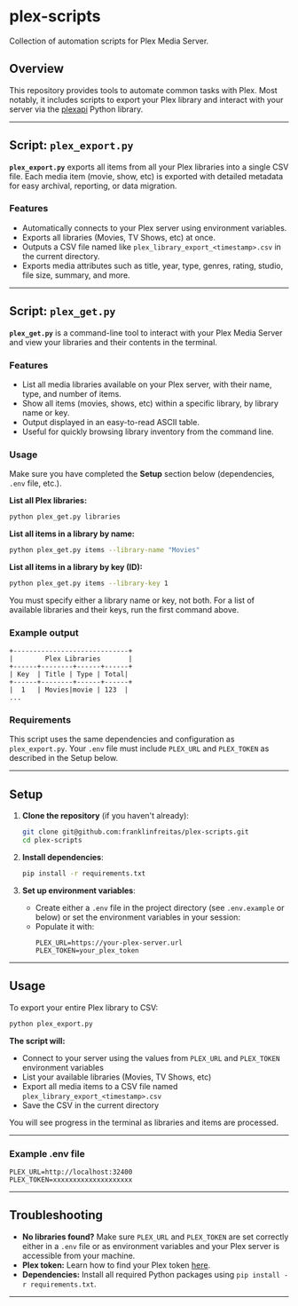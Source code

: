 # plex-scripts

Collection of automation scripts for Plex Media Server.

## Overview

This repository provides tools to automate common tasks with Plex. Most notably, it includes scripts to export your Plex library and interact with your server via the [plexapi](https://github.com/pkkid/python-plexapi) Python library.

---

## Script: `plex_export.py`

**`plex_export.py`** exports all items from all your Plex libraries into a single CSV file. Each media item (movie, show, etc) is exported with detailed metadata for easy archival, reporting, or data migration.

### Features

- Automatically connects to your Plex server using environment variables.
- Exports all libraries (Movies, TV Shows, etc) at once.
- Outputs a CSV file named like `plex_library_export_<timestamp>.csv` in the current directory.
- Exports media attributes such as title, year, type, genres, rating, studio, file size, summary, and more.

---

## Script: `plex_get.py`

**`plex_get.py`** is a command-line tool to interact with your Plex Media Server and view your libraries and their contents in the terminal.

### Features

- List all media libraries available on your Plex server, with their name, type, and number of items.
- Show all items (movies, shows, etc) within a specific library, by library name or key.
- Output displayed in an easy-to-read ASCII table.
- Useful for quickly browsing library inventory from the command line.

### Usage

Make sure you have completed the **Setup** section below (dependencies, `.env` file, etc.).

**List all Plex libraries:**
```bash
python plex_get.py libraries
```

**List all items in a library by name:**
```bash
python plex_get.py items --library-name "Movies"
```

**List all items in a library by key (ID):**
```bash
python plex_get.py items --library-key 1
```

You must specify either a library name or key, not both. For a list of available libraries and their keys, run the first command above.

### Example output

```
+-----------------------------+
|        Plex Libraries       |
+------+--------+------+------+
| Key  | Title | Type | Total|
+------+--------+------+------+
|  1   | Movies|movie | 123  |
...
```

### Requirements

This script uses the same dependencies and configuration as `plex_export.py`. Your `.env` file must include `PLEX_URL` and `PLEX_TOKEN` as described in the Setup below.

---

## Setup

1. **Clone the repository** (if you haven't already):
   ```bash
   git clone git@github.com:franklinfreitas/plex-scripts.git
   cd plex-scripts
   ```

2. **Install dependencies**:
   ```bash
   pip install -r requirements.txt
   ```

3. **Set up environment variables**:
   - Create either a `.env` file in the project directory (see `.env.example` or below) or set the environment variables in your session:
   - Populate it with:
     ```
     PLEX_URL=https://your-plex-server.url
     PLEX_TOKEN=your_plex_token
     ```

---

## Usage

To export your entire Plex library to CSV:

```bash
python plex_export.py
```

**The script will:**
- Connect to your server using the values from `PLEX_URL` and `PLEX_TOKEN` environment variables
- List your available libraries (Movies, TV Shows, etc)
- Export all media items to a CSV file named `plex_library_export_<timestamp>.csv`
- Save the CSV in the current directory

You will see progress in the terminal as libraries and items are processed.

---

### Example .env file

```
PLEX_URL=http://localhost:32400
PLEX_TOKEN=xxxxxxxxxxxxxxxxxxxx
```

---

## Troubleshooting

- **No libraries found?** Make sure `PLEX_URL` and `PLEX_TOKEN` are set correctly either in a `.env` file or as environment variables and your Plex server is accessible from your machine.
- **Plex token:** Learn how to find your Plex token [here](https://support.plex.tv/articles/204059436-finding-an-authentication-token-x-plex-token/).
- **Dependencies:** Install all required Python packages using `pip install -r requirements.txt`.

---

